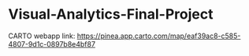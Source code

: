 # Visual-Analytics-Final-Project

CARTO webapp link: https://pinea.app.carto.com/map/eaf39ac8-c585-4807-9d1c-0897b8e4bf87 